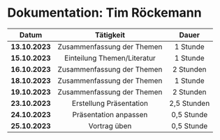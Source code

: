 # Dokumentation: Tim Röckemann

| Datum | Tätigkeit | Dauer
|:------:|:---------------:|:----------:|
| **13.10.2023** | Zusammenfassung der Themen  | 1 Stunde  | 
| **15.10.2023** | Einteilung Themen/Literatur | 1 Stunde  | 
| **16.10.2023** | Zusammenfassung der Themen  | 2 Stunden | 
| **18.10.2023** | Zusammenfassung der Themen  | 1 Stunde  | 
| **19.10.2023** | Zusammenfassung der Themen  | 2 Stunden | 
| **23.10.2023** | Erstellung Präsentation     |2,5 Stunden| 
| **24.10.2023** | Präsentation anpassen       |0,5 Stunde | 
| **25.10.2023** | Vortrag üben                |0,5 Stunde | 

     
